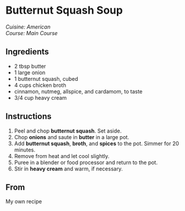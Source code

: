 # Butternut Squash Soup

_Cuisine:  American_<br />
_Course:  Main Course_

## Ingredients

- 2 tbsp butter
- 1 large onion
- 1 butternut squash, cubed
- 4 cups chicken broth
- cinnamon, nutmeg, allspice, and cardamom, to taste
- 3/4 cup heavy cream

## Instructions

1. Peel and chop **butternut squash**.  Set aside.
1. Chop **onions** and saute in **butter** in a large pot.
1. Add **butternut squash**, **broth**, and **spices** to the pot.  Simmer for 20 minutes.
1. Remove from heat and let cool slightly.
1. Puree in a blender or food processor and return to the pot.
1. Stir in **heavy cream** and warm, if necessary.

## From

My own recipe